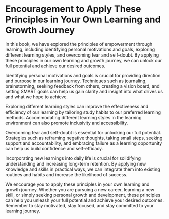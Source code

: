 Encouragement to Apply These Principles in Your Own Learning and Growth Journey
===========================================================================================

In this book, we have explored the principles of empowerment through learning, including identifying personal motivations and goals, exploring different learning styles, and overcoming fear and self-doubt. By applying these principles in our own learning and growth journey, we can unlock our full potential and achieve our desired outcomes.

Identifying personal motivations and goals is crucial for providing direction and purpose in our learning journey. Techniques such as journaling, brainstorming, seeking feedback from others, creating a vision board, and setting SMART goals can help us gain clarity and insight into what drives us and what we hope to achieve.

Exploring different learning styles can improve the effectiveness and efficiency of our learning by tailoring study habits to our preferred learning methods. Accommodating different learning styles in the learning environment can also promote inclusivity and accessibility.

Overcoming fear and self-doubt is essential for unlocking our full potential. Strategies such as reframing negative thoughts, taking small steps, seeking support and accountability, and embracing failure as a learning opportunity can help us build confidence and self-efficacy.

Incorporating new learnings into daily life is crucial for solidifying understanding and increasing long-term retention. By applying new knowledge and skills in practical ways, we can integrate them into existing routines and habits and increase the likelihood of success.

We encourage you to apply these principles in your own learning and growth journey. Whether you are pursuing a new career, learning a new skill, or simply seeking personal growth and development, these principles can help you unleash your full potential and achieve your desired outcomes. Remember to stay motivated, stay focused, and stay committed to your learning journey.
